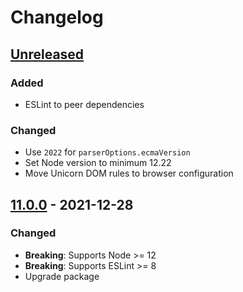 # Changelog

## [Unreleased][]

### Added

-   ESLint to peer dependencies

### Changed

-   Use `2022` for `parserOptions.ecmaVersion`
-   Set Node version to minimum 12.22
-   Move Unicorn DOM rules to browser configuration

## [11.0.0][] - 2021-12-28

### Changed

-   **Breaking**: Supports Node >= 12
-   **Breaking**: Supports ESLint >= 8
-   Upgrade package

[unreleased]:
	https://github.com/niksy/eslint-config-nitpick/compare/v11.0.0...HEAD
[11.0.0]: https://github.com/niksy/eslint-config-nitpick/tree/v11.0.0
